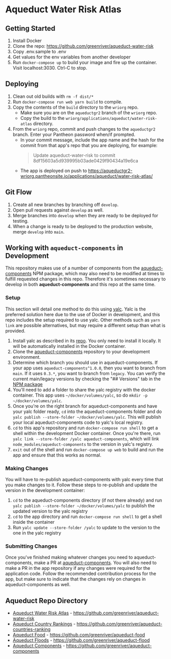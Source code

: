 # Aqueduct Water Risk Atlas


## Getting Started

1. Install Docker
2. Clone the repo: https://github.com/greenriver/aqueduct-water-risk
3. Copy .env.sample to .env
4. Get values for the env variables from another developer
5. Run `docker-compose up` to build your image and fire up the container. Visit localhost:3030. Ctrl-C to stop.


## Deploying

1. Clean out old builds with `rm -f dist/*`
2. Run `docker-compose run web yarn build` to compile.
3. Copy the contents of the `build` directory to the `wriorg` repo.
    - Make sure you are on the `aqueductgr2` branch of the `wriorg` repo.
    - Copy the build to the `wriorg/applications/aqueduct/water-risk-atlas` directory.
4. From the `wriorg` repo, commit and push changes to the `aqueductgr2` branch. Enter your Pantheon password when/if prompted.
    - In your commit message, include the app name and the hash for the commit from that app's repo that you are deploying, for example:
      > Update aqueduct-water-risk to commit 8df15603a5d939995b03ade0429f90434a19e6ca
    - The app is deployed on push to https://aqueductgr2-wriorg.pantheonsite.io/applications/aqueduct/water-risk-atlas/


## Git Flow

1. Create all new branches by branching off `develop`.
2. Open pull requests against `develop` as well.
3. Merge branches into `develop` when they are ready to be deployed for testing.
4. When a change is ready to be deployed to the production website, merge `develop` into `main`.


## Working with `aqueduct-components` in Development

  This repository makes use of a number of components from the [aqueduct-components](https://github.com/greenriver/aqueduct-components) NPM package, which may also need to be modified at times to fulfill requested changes in this repo. Therefore it's sometimes necessary to develop in both **aqueduct-components** and this repo at the same time.
  
  
### Setup
  
This section will detail one method to do this using [yalc](https://github.com/wclr/yalc). Yalc is the preferred solution here due to the use of Docker in development, and this repo includes the setup required to use yalc. Other methods such as `yarn link` are possible alternatives, but may require a different setup than what is provided.

1. Install yalc as described in its [repo](https://github.com/wclr/yalc#installation).  You only need to install it locally.  It will be automatically installed in the Docker container.
2. Clone the [aqueduct-components](https://github.com/greenriver/aqueduct-components) repository to your development environment.
3. Determine which branch you should use in aqueduct-components.  If your app uses `aqueduct-components^1.0.0`, then you want to branch from `main`. If it uses `0.3.*`, you want to branch from `legacy`.  You can verify the current main/legacy versions by checking the "## Versions" tab in the [NPM package](https://www.npmjs.com/package/aqueduct-components)
4. You'll need to add a folder to share the yalc registry with the docker container. This app uses `~/docker/volumes/yalc`, so do `mkdir -p ~/docker/volumes/yalc`.
5. Once you're on the right branch for aqueduct-components and have your yalc folder ready, `cd` into the aqueduct-components folder and do `yalc publish --store-folder ~/docker/volumes/yalc`. This will publish your local aqueduct-components code to yalc's local registry.
6. `cd` to this app's repository and run `docker-compose run shell` to get a shell within the development Docker container.  Once you're there, run `yalc link --store-folder /yalc aqueduct-components`, which will link `node_modules/aqueduct-components` to the version in yalc's registry.
7. `exit` out of the shell and run `docker-compose up web` to build and run the app and ensure that this works as normal.


### Making Changes

You will have to re-publish aqueduct-components with yalc every time that you make changes to it.  Follow these steps to re-publish and update the version in the development container:

1. `cd` to the aqueduct-components directory (if not there already) and run `yalc publish --store-folder ~/docker/volumes/yalc` to publish the updated version to the yalc registry
2. `cd` to the app directory and run `docker-compose run shell` to get a shell inside the container
3. Run `yalc update --store-folder /yalc` to update to the version to the one in the yalc registry


### Submitting Changes

Once you've finished making whatever changes you need to aqueduct-components, make a PR at [aqueduct-components](https://github.com/greenriver/aqueduct-components).  You will also need to make a PR in the app repository if any changes were required for the application code. Follow the recommended contribution process for the app, but make sure to indicate that the changes rely on changes in aqueduct-components as well.


## Aqueduct Repo Directory

- [Aqueduct Water Risk Atlas](https://www.wri.org/applications/aqueduct/water-risk-atlas) - https://github.com/greenriver/aqueduct-water-risk
- [Aqueduct Country Rankings](https://www.wri.org/applications/aqueduct/country-rankings) - https://github.com/greenriver/aqueduct-countries-ranking
- [Aqueduct Food](https://www.wri.org/applications/aqueduct/food/#/) - https://github.com/greenriver/aqueduct-food
- [Aqueduct Floods](https://www.wri.org/applications/aqueduct/floods/) - https://github.com/greenriver/aqueduct-flood
- [Aqueduct Components](https://greenriver.github.io/aqueduct-components/) - https://github.com/greenriver/aqueduct-components
